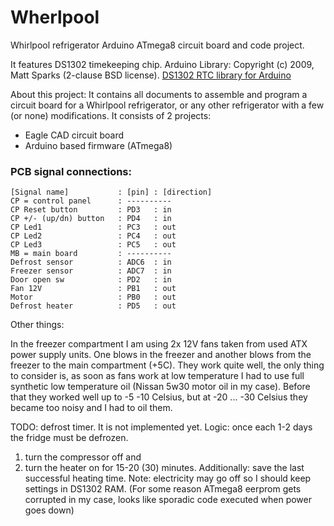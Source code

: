 # Wherlpool
Whirlpool refrigerator Arduino ATmega8 circuit board and code project.

It features DS1302 timekeeping chip.
Arduino Library: Copyright (c) 2009, Matt Sparks (2-clause BSD license).
[DS1302 RTC library for Arduino](https://github.com/msparks/arduino-ds1302)


About this project:
It contains all documents to assemble and program a circuit board for
a Whirlpool refrigerator, or any other refrigerator with a few (or none) modifications.
It consists of 2 projects:
+ Eagle CAD circuit board
+ Arduino based firmware (ATmega8)


### PCB signal connections:

```
[Signal name]           : [pin] : [direction]
CP = control panel      : ----------
CP Reset button         : PD3   : in
CP +/- (up/dn) button   : PD4   : in
CP Led1                 : PC3   : out
CP Led2                 : PC4   : out
CP Led3                 : PC5   : out
MB = main board         : ----------
Defrost sensor          : ADC6  : in
Freezer sensor          : ADC7  : in
Door open sw            : PD2   : in
Fan 12V                 : PB1   : out
Motor                   : PB0   : out
Defrost heater          : PD5   : out
```

Other things:

In the freezer compartment I am using 2x 12V fans taken from used ATX power supply units.
One blows in the freezer and another blows from the freezer to the main compartment (+5C).
They work quite well, the only thing to consider is, as soon as fans work at low temperature 
I had to use full synthetic low temperature oil (Nissan 5w30 motor oil in my case). Before that they worked well
up to -5 -10 Celsius, but at -20 ... -30 Celsius they became too noisy and I had to oil them.

TODO:
defrost timer.
It is not implemented yet.
Logic: once each 1-2 days the fridge must be defrozen.
1. turn the compressor off and 
2. turn the heater on for 15-20 (30) minutes.
Additionally: save the last successful heating time. Note: electricity may go off so I should keep settings in DS1302 RAM.
(For some reason ATmega8 eerprom gets corrupted in my case, looks like sporadic code executed when power goes down)
